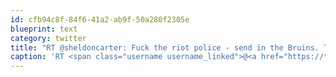 ```yaml
---
id: cfb94c8f-84f6-41a2-ab9f-50a280f2305e
blueprint: text
category: twitter
title: "RT @sheldoncarter: Fuck the riot police - send in the Bruins. They're proven to whoop Vancouver ass. #riots"
caption: 'RT <span class="username username_linked">@<a href="https://twitter.com/sheldoncarter" title="S.M. Carter">sheldoncarter</a></span>: Fuck the riot police - send in the Bruins. They''re proven to whoop Vancouver ass. <span class="hashtag hashtag_local">#<a href="http://tweettemp.darylchymko.ca/?tag=riots">riots</a>'
---
```

